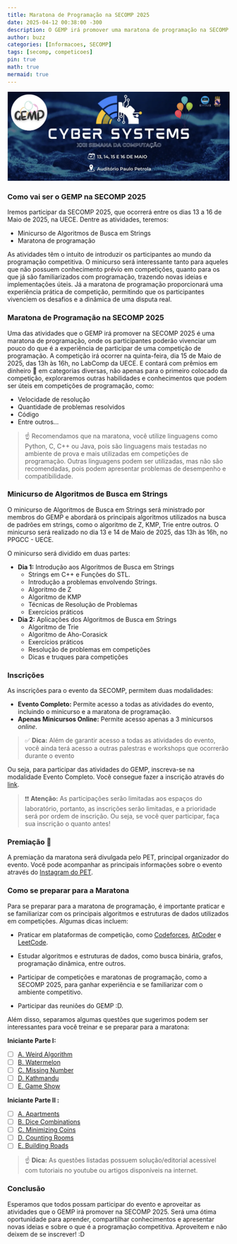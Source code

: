 ```yaml
---
title: Maratona de Programação na SECOMP 2025
date: 2025-04-12 00:38:00 -300
description: O GEMP irá promover uma maratona de programação na SECOMP 2025 entre outras atividades, confira!
author: buzz
categories: [Informacoes, SECOMP]
tags: [secomp, competicoes]
pin: true
math: true
mermaid: true 
---
```



![Desktop View](/assets/img/gemp-secomp-2025/banner.png)

### Como vai ser o GEMP na SECOMP 2025

Iremos participar da SECOMP 2025, que ocorrerá entre os dias 13 a 16 de Maio de 2025, na UECE.
Dentre as atividades, teremos:

- Minicurso de Algoritmos de Busca em Strings
- Maratona de programação

As atividades têm o intuito de introduzir os participantes ao mundo da programação competitiva. O minicurso será interessante tanto para aqueles que não possuem conhecimento prévio em competições, quanto para os que já são familiarizados com programação, trazendo novas ideias e implementações úteis.
Já a maratona de programação proporcionará uma experiência prática de competição, permitindo que os participantes vivenciem os desafios e a dinâmica de uma disputa real.

### Maratona de Programação na SECOMP 2025

Uma das atividades que o GEMP irá promover na SECOMP 2025 é uma maratona de programação, onde os participantes poderão vivenciar um pouco do que é a experiência de participar de uma competição de programação.
A competição irá ocorrer na quinta-feira, dia 15 de Maio de 2025, das 13h às 16h, no LabComp da UECE.
E contará com prêmios em dinheiro 🤑 em categorias diversas, não apenas para o primeiro colocado da competição, exploraremos outras habilidades e conhecimentos que podem ser úteis em competições de programação, como:

- Velocidade de resolução
- Quantidade de problemas resolvidos
- Código
- Entre outros...

> ☝️ Recomendamos que na maratona, você utilize linguagens como Python, C, C++ ou Java, pois são linguagens mais testadas no ambiente de prova e mais utilizadas em competições de programação. Outras linguagens podem ser utilizadas, mas não são recomendadas, pois podem apresentar problemas de desempenho e compatibilidade.

### Minicurso de Algoritmos de Busca em Strings

O minicurso de Algoritmos de Busca em Strings será ministrado por membros do GEMP e abordará os principais algoritmos utilizados na busca de padrões em strings, como o algoritmo de Z, KMP, Trie entre outros. O minicurso será realizado no dia 13 e 14 de Maio de 2025, das 13h às 16h, no PPGCC - UECE.

O minicurso será dividido em duas partes:

- **Dia 1:** Introdução aos Algoritmos de Busca em Strings
  - Strings em C++ e Funções do STL.
  - Introdução a problemas envolvendo Strings.
  - Algoritmo de Z
  - Algoritmo de KMP
  - Técnicas de Resolução de Problemas
  - Exercícios práticos
- **Dia 2:** Aplicações dos Algoritmos de Busca em Strings
  - Algoritmo de Trie
  - Algoritmo de Aho-Corasick
  - Exercícios práticos
  - Resolução de problemas em competições
  - Dicas e truques para competições

### Inscrições

As inscrições para o evento da SECOMP, permitem duas modalidades:

- **Evento Completo:** Permite acesso a todas as atividades do evento, incluindo o minicurso e a maratona de programação.
- **Apenas Minicursos Online:** Permite acesso apenas a 3 minicursos *online*.

> ✅ **Dica:**
> Além de garantir acesso a todas as atividades do evento, você ainda terá acesso a outras palestras e workshops que ocorrerão durante o evento

Ou seja, para participar das atividades do GEMP, inscreva-se na modalidade Evento Completo. Você consegue fazer a inscrição através do  [link](https://www.even3.com.br/secomp-2025-cyber-systems-541555/?fbclid=PAZXh0bgNhZW0CMTEAAab9HmEdqq6JmcFCg4kB4lpMg6HOvRRHVIgyRiHH39MsMfBdvKS5IRWvnIc_aem_x6JbAJ3YNydh8do7XuBeUQ).

> ❗️❗️ **Atenção:**
> As participações serão limitadas aos espaços do laboratório, portanto, as inscrições serão limitadas, e a prioridade será por ordem de inscrição. Ou seja, se você quer participar, faça sua inscrição o quanto antes!

### Premiação 🏅

A premiação da maratona será divulgada pelo PET, principal organizador do evento. Você pode acompanhar as principais informações sobre o evento através do [Instagram do PET](https://www.instagram.com/petcomputacao/).

### Como se preparar para a Maratona

Para se preparar para a maratona de programação, é importante praticar e se familiarizar com os principais algoritmos e estruturas de dados utilizados em competições. Algumas dicas incluem:

- Praticar em plataformas de competição, como [Codeforces](https://codeforces.com/), [AtCoder](https://atcoder.jp/) e [LeetCode](https://leetcode.com/).

- Estudar algoritmos e estruturas de dados, como busca binária, grafos, programação dinâmica, entre outros.
- Participar de competições e maratonas de programação, como a SECOMP 2025, para ganhar experiência e se familiarizar com o ambiente competitivo.
- Participar das reuniões do GEMP :D.

Além disso, separamos algumas questões que sugerimos podem ser interessantes para você treinar e se preparar para a maratona:

**Iniciante Parte I:**

- [ ] [A. Weird Algorithm](https://cses.fi/problemset/task/1068)
- [ ] [B. Watermelon](https://codeforces.com/problemset/problem/1517/A)
- [ ] [C. Missing Number](https://cses.fi/problemset/task/1083)
- [ ] [D. Kathmandu](https://codeforces.com/gym/103388/problem/K)
- [ ] [E. Game Show](https://codeforces.com/gym/102861/problem/G)

**Iniciante Parte II :**

- [ ] [A. Apartments](https://cses.fi/problemset/task/1084)
- [ ] [B. Dice Combinations](https://cses.fi/problemset/task/1633)
- [ ] [C. Minimizing Coins](https://cses.fi/problemset/task/1634)
- [ ] [D. Counting Rooms](https://cses.fi/problemset/task/1192)
- [ ] [E. Building Roads](https://cses.fi/problemset/task/1666)

> ☝️ **Dica:**
> As questões listadas possuem solução/editorial acessivel com tutoriais no youtube ou artigos disponíveis na internet.

### Conclusão

Esperamos que todos possam participar do evento e aproveitar as atividades que o GEMP irá promover na SECOMP 2025. Será uma ótima oportunidade para aprender, compartilhar conhecimentos e apresentar novas ideias e sobre o que é a programação competitiva.
Aproveitem e não deixem de se inscrever! :D